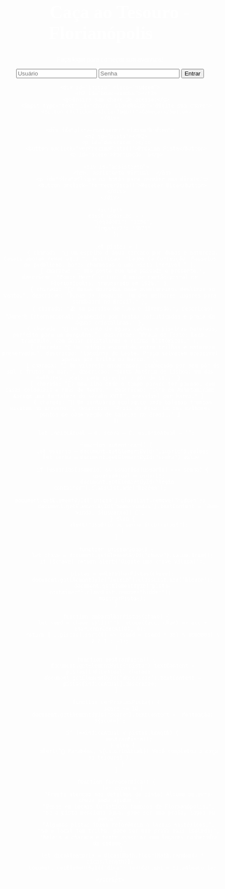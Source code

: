<!DOCTYPE html>
<html lang="pt-br">
<head>
    <meta charset="UTF-8">
    <meta name="viewport" content="width=device-width, initial-scale=1.0">
    <title>Caça ao Tesouro - Florianópolis</title>
    <link href="https://fonts.googleapis.com/css2?family=Dancing+Script:wght@700&family=Poppins:wght@400;600&display=swap" rel="stylesheet">
    <style>
        body {
            font-family: 'Poppins', sans-serif;
            text-align: center;
            margin: 0;
            padding: 0;
            background: url('https://drive.google.com/uc?export=view&id=1miMk1WTVpS_tOcfJNYrD-B_b2uxdAtc_') no-repeat center center fixed;
            background-size: cover;
            color: #fff;
        }
        h1 {
            font-family: 'Dancing Script', cursive;
            font-size: 3em;
            margin-top: 20px;
        }
        #login-container, #inicio, #pista-container, #medalhas-container {
            margin-top: 50px;
        }
        .hidden {
            display: none;
        }
        #assistente {
            background: rgba(255, 255, 255, 0.2);
            padding: 15px;
            border-radius: 10px;
            margin-top: 20px;
        }
    </style>
</head>
<body>
    <div id="login-container">
        <h1>🌸 Caça ao Tesouro - Florianópolis 🌸</h1>
        <p>Faça login para começar sua aventura!</p>
        <input type="text" id="usuario" placeholder="Usuário">
        <input type="password" id="senha" placeholder="Senha">
        <button onclick="autenticar()">Entrar</button>
    </div>

    <div id="inicio" class="hidden">
        <h2 id="boas-vindas"></h2>
        <p>Insira sua chave de acesso:</p>
        <input type="text" id="chave" placeholder="Digite sua chave">
        <button onclick="iniciarJogo()">Começar</button>
    </div>

    <div id="pista-container" class="hidden">
        <h2 id="pista"></h2>
        <p id="descricao"></p>
        <button onclick="verProximaPista()">Próxima Pista</button>
        <p id="score">Pontuação: 0</p>

        <div id="assistente">
            <h3>💡 Assistente Virtual 💡</h3>
            <p id="dica">Clique no botão para receber uma dica!</p>
            <button onclick="fornecerDica()">Receber Dica</button>
        </div>
    </div>

    <script>
        const usuarios = {
            "jogador1": "1234",
            "jogador2": "5678"
        };

        let pistas = [
            { charada: "🌊 Um espelho d’água cercado por dunas e natureza. Casais adoram remar aqui.", descricao: "Lagoa da Conceição: Passeios de pedalinho, bares charmosos e uma vista incrível!" },
            { charada: "🌉 Uma ponte que une passado e presente.", descricao: "Ponte Hercílio Luz: O maior cartão-postal de Florianópolis, inaugurado em 1926." },
            { charada: "🏄‍♂️ Dunas douradas onde aventureiros deslizam ao vento.", descricao: "Dunas da Joaquina: Um dos melhores lugares para sandboard no Brasil." },
            { charada: "🏖️ Um paraíso de luxo e diversão.", descricao: "Jurerê Internacional: Conhecida por festas sofisticadas e praia de águas cristalinas." },
            { charada: "🐚 Um recanto de águas calmas e piscinas naturais, perfeito para um mergulho.", descricao: "Praia do Forte: Local tranquilo, com águas cristalinas e ruínas históricas." },
            { charada: "🌴 Um refúgio escondido entre trilhas e natureza preservada.", descricao: "Lagoinha do Leste: Praia selvagem acessível apenas por trilha ou barco." },
            { charada: "🍤 Um vilarejo encantador, conhecido por seu pôr do sol e frutos do mar.", descricao: "Santo Antônio de Lisboa: Um dos melhores locais para apreciar o pôr do sol." },
            { charada: "🚣‍♀️ Uma ilha onde o tempo parece ter parado, com casas coloniais e ruas de terra.", descricao: "Ilha de Anhatomirim: Abriga uma fortaleza do século XVIII, acessível por barco." },
            { charada: "🐳 Um santuário ecológico onde baleias francas visitam no inverno.", descricao: "Praia do Rosa: Um dos melhores pontos de observação de baleias no Brasil." }
        ];

        let indiceAtual = 0, score = 0, usuarioAtual = "";

        function autenticar() {
            let usuario = document.getElementById("usuario").value;
            let senha = document.getElementById("senha").value;

            if (usuarios[usuario] && usuarios[usuario] === senha) {
                usuarioAtual = usuario;
                document.getElementById("login-container").classList.add("hidden");
                document.getElementById("inicio").classList.remove("hidden");
                document.getElementById("boas-vindas").textContent = `Bem-vindo, ${usuario}! 🌟`;
            } else {
                alert("Usuário ou senha incorretos!");
            }
        }

        function iniciarJogo() {
            let chave = document.getElementById("chave").value.trim();
            if (!chave) return alert("Digite uma chave válida!");

            pistas = embaralharPistas(chave);
            document.getElementById("inicio").classList.add("hidden");
            document.getElementById("pista-container").classList.remove("hidden");
            mostrarPista();
        }

        function embaralharPistas(chave) {
            let seed = chave.split("").reduce((acc, char) => acc + char.charCodeAt(0), 0);
            return [...pistas].sort(() => (seed = (seed * 33) % 1000003) % 2 ? 1 : -1);
        }

        function mostrarPista() {
            document.getElementById("pista").textContent = pistas[indiceAtual].charada;
            document.getElementById("descricao").textContent = pistas[indiceAtual].descricao;
        }

        function verProximaPista() {
            score += 10;
            document.getElementById("score").textContent = `Pontuação: ${score}`;

            if (++indiceAtual < pistas.length) {
                mostrarPista();
            } else {
                alert(`🎉 Parabéns, ${usuarioAtual}! Você completou a caça ao tesouro!`);
            }
        }

        function fornecerDica() {
            let dicas = [
                "Preste atenção nos detalhes da pista! Alguma palavra-chave pode ajudar.",
                "Pense em locais turísticos famosos de Florianópolis.",
                "Se a pista menciona água, pode ser uma praia, lagoa ou ponte!",
                "Algumas pistas fazem referência a locais históricos.",
                "Se o local tem trilha, pode ser uma praia mais isolada!",
                "Releia a charada e tente associar com lugares conhecidos da cidade."
            ];
            let dicaAleatoria = dicas[Math.floor(Math.random() * dicas.length)];
            document.getElementById("dica").textContent = dicaAleatoria;
        }
    </script>
</body>
</html>
